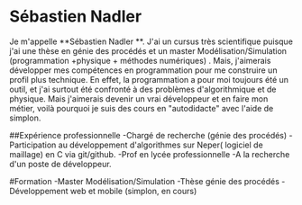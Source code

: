 # Sébastien Nadler

Je m'appelle **Sébastien Nadler **. J'ai un cursus très scientifique puisque 
j'ai une thèse en génie des procédés et un master Modélisation/Simulation 
(programmation +physique + méthodes numériques) . Mais,  j'aimerais développer 
mes compétences en  programmation pour me construire un profil plus technique.
    En effet, la programmation a pour moi toujours été un outil, et j'ai surtout
été confronté à des problèmes d'algorithmique et de physique. Mais j'aimerais 
devenir un vrai développeur et en faire mon métier, voilà pourquoi je suis des 
cours en "autodidacte" avec l'aide de simplon. 

##Expérience professionnelle
-Chargé de recherche (génie des procédés)
-Participation au développement d'algorithmes sur Neper( logiciel de maillage) 
en C via git/github.
-Prof en lycée professionnelle
-A la recherche d'un poste de développeur.

#Formation
-Master Modélisation/Simulation
-Thèse génie des procédés
-Développement web et mobile (simplon, en cours)





